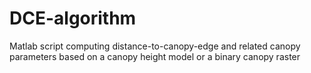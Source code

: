 # DCE-algorithm
Matlab script computing distance-to-canopy-edge and related canopy parameters based on a canopy height model or a binary canopy raster

